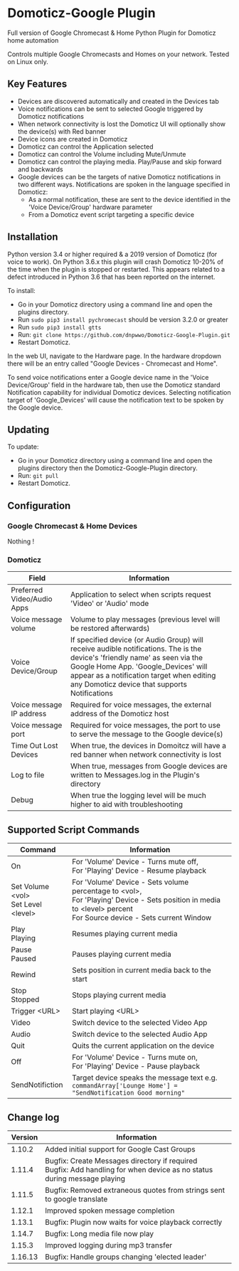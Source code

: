 # Domoticz-Google Plugin
Full version of Google Chromecast & Home Python Plugin for Domoticz home automation

Controls multiple Google Chromecasts and Homes on your network.   Tested on Linux only.

## Key Features

* Devices are discovered automatically and created in the Devices tab
* Voice notifications can be sent to selected Google triggered by Domoticz notifications 
* When network connectivity is lost the Domoticz UI will optionally show the device(s) with Red banner
* Device icons are created in Domoticz
* Domoticz can control the Application selected
* Domoticz can control the Volume including Mute/Unmute
* Domoticz can control the playing media.  Play/Pause and skip forward and backwards
* Google devices can be the targets of native Domoticz notifications in two different ways. Notifications are spoken in the language specified in Domoticz:
	* As a normal notification, these are sent to the device identified in the 'Voice Device/Group' hardware parameter
	* From a Domoticz event script targeting a specific device

## Installation

Python version 3.4 or higher required & a 2019 version of Domoticz (for voice to work).  On Python 3.6.x this plugin will crash Domoticz 10-20% of the time when the plugin is stopped or restarted. This appears related to a defect introduced in Python 3.6 that has been reported on the internet.

To install:
* Go in your Domoticz directory using a command line and open the plugins directory.
* Run ```sudo pip3 install pychromecast``` should be version 3.2.0 or greater
* Run ```sudo pip3 install gtts```
* Run: ```git clone https://github.com/dnpwwo/Domoticz-Google-Plugin.git```
* Restart Domoticz.

In the web UI, navigate to the Hardware page.  In the hardware dropdown there will be an entry called "Google Devices - Chromecast and Home".

To send voice notifications enter a Google device name in the 'Voice Device/Group' field in the hardware tab, then use the Domoticz standard Notification capability for individual Domoticz devices. Selecting notification target of 'Google_Devices' will cause the notification text to be spoken by the Google device.

## Updating

To update:
* Go in your Domoticz directory using a command line and open the plugins directory then the Domoticz-Google-Plugin directory.
* Run: ```git pull```
* Restart Domoticz.

## Configuration

### Google Chromecast & Home Devices

Nothing !

### Domoticz

| Field | Information |
| ----- | ---------- |
| Preferred Video/Audio Apps | Application to select when scripts request 'Video' or 'Audio' mode |
| Voice message volume | Volume to play messages (previous level will be restored afterwards) |
| Voice Device/Group | If specified device (or Audio Group) will receive audible notifications. The is the device's 'friendly name' as seen via the Google Home App. 'Google_Devices' will appear as a notification target when editing any Domoticz device that supports Notifications |
| Voice message IP address | Required for voice messages, the external address of the Domoticz host |
| Voice message port | Required for voice messages, the port to use to serve the message to the Google device(s) |
| Time Out Lost Devices | When true, the devices in Domoitcz will have a red banner when network connectivity is lost |
| Log to file | When true, messages from Google devices are written to Messages.log in the Plugin's directory |
| Debug | When true the logging level will be much higher to aid with troubleshooting |

## Supported Script Commands

| Command | Information |
| ----- | ---------- |
| On | For 'Volume' Device - Turns mute off, <br/>For 'Playing' Device - Resume playback |
| Set Volume &lt;vol><br/>Set Level &lt;level&gt; | For 'Volume' Device - Sets volume percentage to &lt;vol&gt;, <br/>For 'Playing' Device - Sets position in media to &lt;level&gt; percent<br/>For Source device - Sets current Window |
| Play<br/>Playing | Resumes playing current media |
| Pause<br/>Paused | Pauses playing current media |
| Rewind | Sets position in current media back to the start |
| Stop<br/>Stopped | Stops playing current media |
| Trigger &lt;URL&gt; | Start playing &lt;URL&gt; |
| Video | Switch device to the selected Video App |
| Audio | Switch device to the selected Audio App |
| Quit | Quits the current application on the device |
| Off | For 'Volume' Device - Turns mute on, <br/>For 'Playing' Device - Pause playback |
| SendNotifiction | Target device speaks the message text e.g. ```commandArray['Lounge Home'] = "SendNotification Good morning"``` |

## Change log

| Version | Information |
| ----- | ---------- |
| 1.10.2 | Added initial support for Google Cast Groups |
| 1.11.4 | Bugfix: Create Messages directory if required<br/>Bugfix: Add handling for when device as no status during message playing |
| 1.11.5 | Bugfix: Removed extraneous quotes from strings sent to google translate |
| 1.12.1 | Improved spoken message completion |
| 1.13.1 | Bugfix: Plugin now waits for voice playback correctly |
| 1.14.7 | Bugfix: Long media file now play |
| 1.15.3 | Improved logging during mp3 transfer |
| 1.16.13 | Bugfix: Handle groups changing 'elected leader' |
